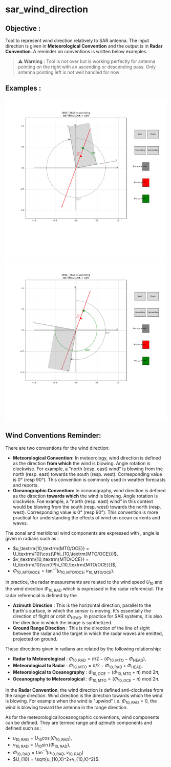 # sar_wind_direction

## Objective :

Tool to represent wind direction relatively to SAR antenna. The input direction is given in **Meteorological Convention** and the output is in **Radar Convention**. A reminder on conventions is written below examples.

> :warning: **Warning** : Tool is not over but is working perfectly for antenna pointing on the right with an ascending or descending pass. Only antenna pointing left is not well handled for now

## Examples :

![scheme](./img/ascending_20_350.png)
![scheme](./img/descending_20_190.png)

## Wind Conventions Reminder:

There are two conventions for the wind direction:

- **Meteorological Convention:** In meteorology, wind direction is defined as the direction **from which** the wind is blowing. Angle rotation is clockwise. For example, a "north (resp. east) wind" is blowing from the north (resp. east) towards the south (resp. west). Corresponding value is 0° (resp 90°). This convention is commonly used in weather forecasts and reports.
- **Oceanographic Convention:** In oceanography, wind direction is defined as the direction **towards which** the wind is blowing. Angle rotation is clockwise. Foe example, a "north (resp. east) wind" in this context would be blowing from the south (resp. west) towards the north (resp. west). Corresponding value is 0° (resp 90°). This convention is more practical for understanding the effects of wind on ocean currents and waves.

The zonal and meridional wind components are expressed with , angle is given in radians such as :

- $u_\textrm{10,\textrm{MTO/OCE}} = U_\textrm{10}\cos(\Phi_{10,\textrm{MTO/OCE}})$,
- $v_\textrm{10,\textrm{MTO/OCE}} = U_\textrm{10}\sin(\Phi_{10,\textrm{MTO/OCE}})$,
- $\Phi_{10,\textrm{MTO/OCE}}= \tan^{-1}(u_{10,\textrm{MTO/OCE}},v_{10,\textrm{MTO/OCE}})$.

In practice, the radar measurements are related to the wind speed $U_{10}$ and the wind direction $\Phi_{10,\textrm{RAD}}$ which is expressed in the radar referencial. The radar referencial is defined by the

- **Azimuth Direction** : This is the horizontal direction, parallel to the Earth's surface, in which the sensor is moving. It's essentially the direction of flight or orbit $\Phi_{\textrm{HEAD}}$. In practice for SAR systems, it is also the direction in which the image is synthetized.
- **Ground Range Direction** : This is the direction of the line of sight between the radar and the target in which the radar waves are emitted, projected on ground.

These directions given in radians are related by the following relationship:

- **Radar to Meteorological** : $\Phi_{10,\textrm{RAD}} = \pi/2 - (\Phi_{10,\textrm{MTO}} - \Phi_{\textrm{HEAD}})$,
- **Meteorological to Radar** : $\Phi_{10,\textrm{MTO}} = \pi/2 - \Phi_{10,\textrm{RAD}} + \Phi_{\textrm{HEAD}}$,
- **Meteorological to Oceanography** : $\Phi_{10,\textrm{OCE}} = (\Phi_{10,\textrm{MTO}} + \pi) \textrm{ mod } 2\pi$,
- **Oceanography to Meteorological** : $\Phi_{10,\textrm{MTO}} = (\Phi_{10,\textrm{OCE}} - \pi) \textrm{ mod } 2\pi$.

In the **Radar Convention**, the wind direction is defined anti-clockwise from the range direction. Wind direction is the direction towards which the wind is blowing. For example when the wind is "upwind" i.e. $\Phi_{10,\textrm{RAD}}=0$, the wind is blowing toward the antenna in the range direction.

As for the meteorological/oceanographic conventions, wind components can be defined. They are termed range and azimuth components and defined such as :

- $u_{\textrm{10},\textrm{RAD}} = U_\textrm{10}\cos(\Phi_{10,\textrm{RAD}})$,
- $v_{\textrm{10},\textrm{RAD}} = U_\textrm{10}\sin(\Phi_{10,\textrm{RAD}})$,
- $\Phi_{10,\textrm{RAD}}= \tan^{-1}(u_{10,\textrm{RAD}},v_{10,\textrm{RAD}})$
- $U_{10} = \sqrt{u_{10,X}^2+v_{10,X}^2}$.
